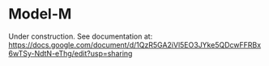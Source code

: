 # Model-M
Under construction. See documentation at: https://docs.google.com/document/d/1QzR5GA2iVl5EO3JYke5QDcwFFRBx6wTSy-NdtN-eThg/edit?usp=sharing
